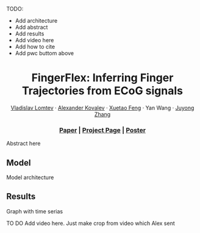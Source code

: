 TODO:
- Add architecture 
- Add abstract
- Add results 
- Add video here 
- Add how to cite
- Add pwc buttom above


<p align="center">

  <h1 align="center">FingerFlex: Inferring Finger Trajectories from ECoG signals</h1>
  <p align="center">
    <a href="https://rainbowrui.github.io/">Vladislav Lomtev</a>
    ·
    <a href="https://github.com/kovalalvi">Alexander Kovalev</a>
    ·
    <a href="https://scholar.google.com/citations?hl=en&user=5G-2EFcAAAAJ">Xuetao Feng</a>
    ·
    Yan Wang
    ·
    <a href="http://staff.ustc.edu.cn/~juyong/">Juyong Zhang</a>

  </p>
  <h3 align="center"><a href="https://arxiv.org/pdf/2206.15258.pdf">Paper</a> | <a href="https://ustc3dv.github.io/ndr/">Project Page</a> | <a href="https://rainbowrui.github.io/data/NDR_poster.pdf">Poster</a></h3>
  <div align="center"></div>
</p>

Abstract here


## Model 

Model architecture 

## Results 
Graph with time serias 


TO DO 
Add video here. Just make crop from video which Alex sent
